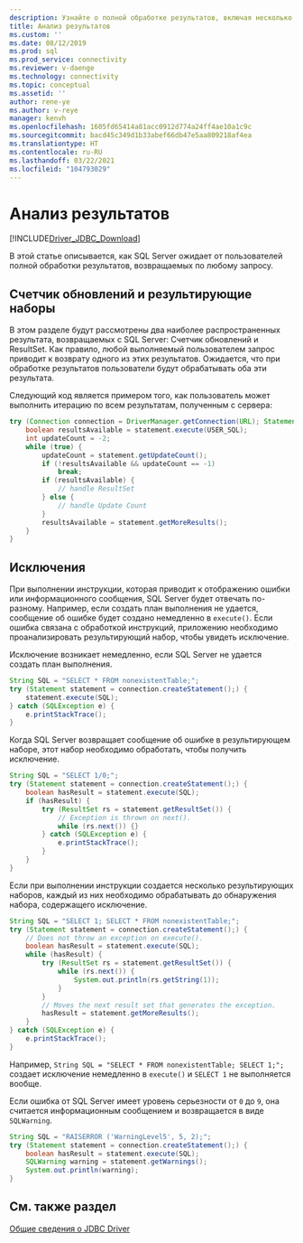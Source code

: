 ```yaml
---
description: Узнайте о полной обработке результатов, включая несколько результирующих наборов, из выполнения запроса в драйвере JDBC.
title: Анализ результатов
ms.custom: ''
ms.date: 08/12/2019
ms.prod: sql
ms.prod_service: connectivity
ms.reviewer: v-daenge
ms.technology: connectivity
ms.topic: conceptual
ms.assetid: ''
author: rene-ye
ms.author: v-reye
manager: kenvh
ms.openlocfilehash: 1605fd65414a81acc0912d774a24ff4ae10a1c9c
ms.sourcegitcommit: bacd45c349d1b33abef66db47e5aa809218af4ea
ms.translationtype: HT
ms.contentlocale: ru-RU
ms.lasthandoff: 03/22/2021
ms.locfileid: "104793029"
---
```

# <a name="parsing-the-results"></a>Анализ результатов

[!INCLUDE[Driver_JDBC_Download](../../includes/driver_jdbc_download.md)]

В этой статье описывается, как SQL Server ожидает от пользователей полной обработки результатов, возвращаемых по любому запросу.

## <a name="update-counts-and-result-sets"></a>Счетчик обновлений и результирующие наборы

В этом разделе будут рассмотрены два наиболее распространенных результата, возвращаемых с SQL Server: Счетчик обновлений и ResultSet. Как правило, любой выполняемый пользователем запрос приводит к возврату одного из этих результатов. Ожидается, что при обработке результатов пользователи будут обрабатывать оба эти результата.

Следующий код является примером того, как пользователь может выполнить итерацию по всем результатам, полученным с сервера:

```java
try (Connection connection = DriverManager.getConnection(URL); Statement statement = connection.createStatement()) {
    boolean resultsAvailable = statement.execute(USER_SQL);
    int updateCount = -2;
    while (true) {
        updateCount = statement.getUpdateCount();
        if (!resultsAvailable && updateCount == -1)
            break;
        if (resultsAvailable) {
            // handle ResultSet
        } else {
            // handle Update Count
        }
        resultsAvailable = statement.getMoreResults();
    }
}
```

## <a name="exceptions"></a>Исключения

При выполнении инструкции, которая приводит к отображению ошибки или информационного сообщения, SQL Server будет отвечать по-разному. Например, если создать план выполнения не удается, сообщение об ошибке будет создано немедленно в `execute()`. Если ошибка связана с обработкой инструкций, приложению необходимо проанализировать результирующий набор, чтобы увидеть исключение.

Исключение возникает немедленно, если SQL Server не удается создать план выполнения.

```java
String SQL = "SELECT * FROM nonexistentTable;";
try (Statement statement = connection.createStatement();) {
    statement.execute(SQL);
} catch (SQLException e) {
    e.printStackTrace();
}
```

Когда SQL Server возвращает сообщение об ошибке в результирующем наборе, этот набор необходимо обработать, чтобы получить исключение.

```java
String SQL = "SELECT 1/0;";
try (Statement statement = connection.createStatement();) {
    boolean hasResult = statement.execute(SQL);
    if (hasResult) {
        try (ResultSet rs = statement.getResultSet()) {
            // Exception is thrown on next().
            while (rs.next()) {}
        } catch (SQLException e) {
            e.printStackTrace();
        }
    }
}
```

Если при выполнении инструкции создается несколько результирующих наборов, каждый из них необходимо обрабатывать до обнаружения набора, содержащего исключение.

```java
String SQL = "SELECT 1; SELECT * FROM nonexistentTable;";
try (Statement statement = connection.createStatement();) {
    // Does not throw an exception on execute().
    boolean hasResult = statement.execute(SQL);
    while (hasResult) {
        try (ResultSet rs = statement.getResultSet()) {
            while (rs.next()) {
                System.out.println(rs.getString(1));
            }
        }
        // Moves the next result set that generates the exception.
        hasResult = statement.getMoreResults();
    }
} catch (SQLException e) {
    e.printStackTrace();
}
```

Например, `String SQL = "SELECT * FROM nonexistentTable; SELECT 1;";` создает исключение немедленно в `execute()` и `SELECT 1` не выполняется вообще.

Если ошибка от SQL Server имеет уровень серьезности от `0` до `9`, она считается информационным сообщением и возвращается в виде `SQLWarning`.

```java
String SQL = "RAISERROR ('WarningLevel5', 5, 2);";
try (Statement statement = connection.createStatement();) {
    boolean hasResult = statement.execute(SQL);
    SQLWarning warning = statement.getWarnings();
    System.out.println(warning);
}
```

## <a name="see-also"></a>См. также раздел

[Общие сведения о JDBC Driver](overview-of-the-jdbc-driver.md)
